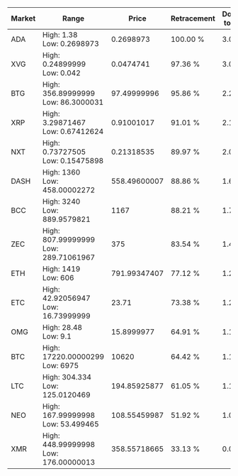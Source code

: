 | Market | Range | Price| Retracement | Doubles to 50% |
| --- | --- | --- | --- | --- |
| ADA | High: 1.38<br />Low: 0.2698973 | 0.2698973 | 100.00 % | 3.06 |
| XVG | High: 0.24899999<br />Low: 0.042 | 0.0474741 | 97.36 % | 3.06 |
| BTG | High: 356.89999999<br />Low: 86.3000031 | 97.49999996 | 95.86 % | 2.27 |
| XRP | High: 3.29871467<br />Low: 0.67412624 | 0.91001017 | 91.01 % | 2.18 |
| NXT | High: 0.73727505<br />Low: 0.15475898 | 0.21318535 | 89.97 % | 2.09 |
| DASH | High: 1360<br />Low: 458.00002272 | 558.49600007 | 88.86 % | 1.63 |
| BCC | High: 3240<br />Low: 889.9579821 | 1167 | 88.21 % | 1.77 |
| ZEC | High: 807.99999999<br />Low: 289.71061967 | 375 | 83.54 % | 1.46 |
| ETH | High: 1419<br />Low: 606 | 791.99347407 | 77.12 % | 1.28 |
| ETC | High: 42.92056947<br />Low: 16.73999999 | 23.71 | 73.38 % | 1.26 |
| OMG | High: 28.48<br />Low: 9.1 | 15.8999977 | 64.91 % | 1.18 |
| BTC | High: 17220.00000299<br />Low: 6975 | 10620 | 64.42 % | 1.14 |
| LTC | High: 304.334<br />Low: 125.0120469 | 194.85925877 | 61.05 % | 1.10 |
| NEO | High: 167.99999998<br />Low: 53.499465 | 108.55459987 | 51.92 % | 1.02 |
| XMR | High: 448.99999998<br />Low: 176.00000013 | 358.55718665 | 33.13 % | 0.00 |
